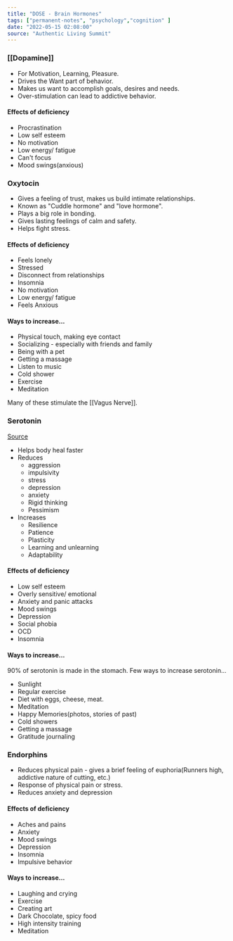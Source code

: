```yaml
---
title: "DOSE - Brain Hormones"
tags: ["permanent-notes", "psychology","cognition" ]
date: "2022-05-15 02:08:00"
source: "Authentic Living Summit"
---
```


### [[Dopamine]]

- For Motivation, Learning, Pleasure. 
- Drives the Want part of behavior.
- Makes us want to accomplish goals, desires and needs.
- Over-stimulation can lead to addictive behavior.

#### Effects of deficiency

- Procrastination
- Low self esteem
- No motivation
- Low energy/ fatigue
- Can't focus
- Mood swings(anxious)

### Oxytocin

- Gives a feeling of trust, makes us build intimate relationships.
- Known as "Cuddle hormone" and "love hormone". 
- Plays a big role in bonding.
- Gives lasting feelings of calm and safety.
- Helps fight stress.

#### Effects of deficiency

- Feels lonely
- Stressed
- Disconnect from relationships
- Insomnia
- No motivation
- Low energy/ fatigue
- Feels Anxious

#### Ways to increase...

- Physical touch, making eye contact
- Socializing - especially with friends and family
- Being with a pet
- Getting a massage
- Listen to music
- Cold shower
- Exercise
- Meditation

Many of these stimulate the [[Vagus Nerve]].

### Serotonin

[Source](https://medium.com/swlh/rethinking-brain-serotonin-what-does-it-really-do-its-not-mood-8ef6492e8ab4)

- Helps body heal faster
- Reduces
	- aggression
	- impulsivity
	- stress
	- depression
	- anxiety
	- Rigid thinking
	- Pessimism
- Increases
	- Resilience
	- Patience
	- Plasticity
	- Learning and unlearning
	- Adaptability

#### Effects of deficiency

- Low self esteem
- Overly sensitive/ emotional
- Anxiety and panic attacks
- Mood swings
- Depression
- Social phobia
- OCD
- Insomnia

#### Ways to increase...

90% of serotonin is made in the stomach. Few ways to increase serotonin...

- Sunlight
- Regular exercise
- Diet with eggs, cheese, meat.
- Meditation
- Happy Memories(photos, stories of past)
- Cold showers
- Getting a massage
- Gratitude journaling

### Endorphins

- Reduces physical pain - gives a brief feeling of euphoria(Runners high, addictive nature of cutting, etc.)
- Response of physical pain or stress.
- Reduces anxiety and depression

#### Effects of deficiency

- Aches and pains
- Anxiety
- Mood swings
- Depression
- Insomnia
- Impulsive behavior

#### Ways to increase...

- Laughing and crying
- Exercise
- Creating art
- Dark Chocolate, spicy food
- High intensity training
- Meditation
